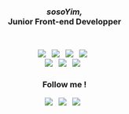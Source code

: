 <h3 align="center"><em> sosoYim,</em> </br>Junior Front-end Developper</h3>
</br>
<p align="center">
<a href="#"><img src="https://img.shields.io/badge/JavaScript-F7DF1E?style=flat-square&logo=JavaScript&logoColor=white"/></a> &nbsp
<a href="#"><img src="https://img.shields.io/badge/HTML5-E34F26?style=flat-square&logo=HTML5&logoColor=white"/></a> &nbsp
<a href="#"><img src="https://img.shields.io/badge/CSS3-1572B6?style=flat-square&logo=CSS3&logoColor=white"/></a> &nbsp
<a href="#"><img src="https://img.shields.io/badge/Node.js-339933?style=flat-square&logo=Node.js&logoColor=white"/><a> &nbsp
</br>
<a href="#"><img src="https://img.shields.io/badge/WebAccessibility-232F3E?style=flat-square&logoColor=white"/></a> &nbsp
<a href="#"><img src="https://img.shields.io/badge/WebVital-232F3E?style=flat-square&logoColor=white"/></a> &nbsp
<a href="#"><img src="https://img.shields.io/badge/UserExperience-232F3E?style=flat-square&logoColor=white"/></a> &nbsp
</br>
</p>

<h3 align="center"><b> Follow me ! </b></h3>
<p align="center">
<a href="https://github.com/sosoYim" target="_blank"><img src="https://img.shields.io/badge/GitHub-181717?style=flat-square&logo=Github&logoColor=white"/></a> &nbsp 
<a href="https://velog.io/@sosoyim" target="_blank"><img src="https://img.shields.io/badge/Velog-20c997?style=flat-square&logo=Vimeo&logoColor=white"/></a> &nbsp
<a href="#" target="_blank"><img src="https://img.shields.io/badge/Notion-000000?style=flat-square&logo=Notion&logoColor=white"/></a> &nbsp
</p>




<!--

[![Anurag's GitHub stats](https://github-readme-stats.vercel.app/api?username=sosoYim&theme=solarized-light&show_icons=true)](https://github.com/anuraghazra/github-readme-stats)

**sosoYim/sosoYim** is a ✨ _special_ ✨ repository because its `README.md` (this file) appears on your GitHub profile.

Here are some ideas to get you started:

- 🔭 I’m currently working on ...
- 🌱 I’m currently learning ...
- 👯 I’m looking to collaborate on ...
- 🤔 I’m looking for help with ...
- 💬 Ask me about ...
- 📫 How to reach me: ...
- 😄 Pronouns: ...
- ⚡ Fun fact: ...
-->
